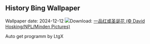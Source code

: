 ## History Bing Wallpaper
Wallpaper date: 2024-12-12
![](https://www.bing.com/th?id=OHR.WildPoinsettia_ZH-CN9570708784_UHD.jpg&w=1000)Download: [一品红或圣诞花 (© David Hosking/NPL/Minden Pictures)](https://www.bing.com/th?id=OHR.WildPoinsettia_ZH-CN9570708784_UHD.jpg)

Auto get programm by LtgX
